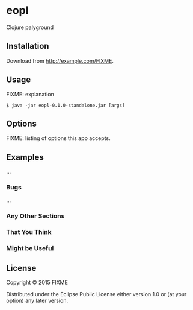 # eopl

Clojure palyground

## Installation

Download from http://example.com/FIXME.

## Usage

FIXME: explanation

    $ java -jar eopl-0.1.0-standalone.jar [args]

## Options

FIXME: listing of options this app accepts.

## Examples

...

### Bugs

...

### Any Other Sections
### That You Think
### Might be Useful

## License

Copyright © 2015 FIXME

Distributed under the Eclipse Public License either version 1.0 or (at
your option) any later version.
